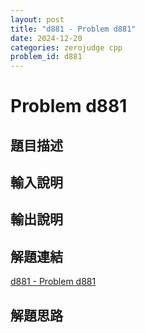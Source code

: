 ```yaml
---
layout: post
title: "d881 - Problem d881"
date: 2024-12-20
categories: zerojudge cpp
problem_id: d881
---
```


# Problem d881

## 題目描述



## 輸入說明



## 輸出說明



## 解題連結

[d881 - Problem d881](https://zerojudge.tw/ShowProblem?problemid=d881)

## 解題思路

